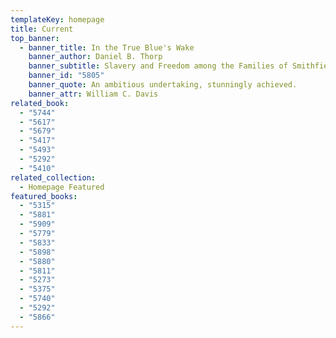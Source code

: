 ```yaml
---
templateKey: homepage
title: Current
top_banner:
  - banner_title: In the True Blue's Wake
    banner_author: Daniel B. Thorp
    banner_subtitle: Slavery and Freedom among the Families of Smithfield Plantation
    banner_id: "5805"
    banner_quote: An ambitious undertaking, stunningly achieved.
    banner_attr: William C. Davis
related_book:
  - "5744"
  - "5617"
  - "5679"
  - "5417"
  - "5493"
  - "5292"
  - "5410"
related_collection:
  - Homepage Featured
featured_books:
  - "5315"
  - "5881"
  - "5909"
  - "5779"
  - "5833"
  - "5898"
  - "5880"
  - "5811"
  - "5273"
  - "5375"
  - "5740"
  - "5292"
  - "5866"
---
```

